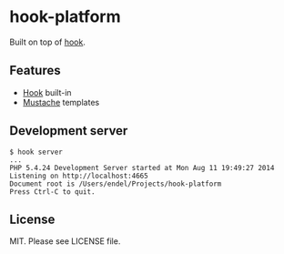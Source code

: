 hook-platform
=============

Built on top of [hook](https://github.com/doubleleft/hook).

Features
---

- [Hook](https://github.com/doubleleft/hook) built-in
- [Mustache](http://mustache.github.io/) templates

Development server
---

```
$ hook server
...
PHP 5.4.24 Development Server started at Mon Aug 11 19:49:27 2014
Listening on http://localhost:4665
Document root is /Users/endel/Projects/hook-platform
Press Ctrl-C to quit.
```

License
---

MIT. Please see LICENSE file.
